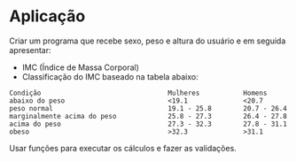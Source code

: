 # Aplicação

Criar um programa que recebe sexo, peso e altura do usuário e em seguida apresentar:

- IMC (Índice de Massa Corporal)
- Classificação do IMC baseado na tabela abaixo:

```
Condição                                Mulheres           Homens
abaixo do peso                          <19.1              <20.7
peso normal                             19.1 - 25.8        20.7 - 26.4
marginalmente acima do peso             25.8 - 27.3        26.4 - 27.8
acima do peso                           27.3 - 32.3        27.8 - 31.1     
obeso                                   >32.3              >31.1
```

Usar funções para executar os cálculos e fazer as validações.
